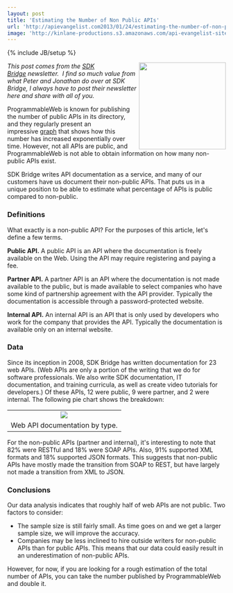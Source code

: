 ```yaml
---
layout: post
title: 'Estimating the Number of Non Public APIs'
url: 'http://apievangelist.com2013/01/24/estimating-the-number-of-non-public-apis/'
image: 'http://kinlane-productions.s3.amazonaws.com/api-evangelist-site/blog/SDKBridge-logo.gif'
---
```

{% include JB/setup %}
<p>
     <a title="SDK Bridge" href="http://sdkbridge.com/"><img src="http://kinlane-productions.s3.amazonaws.com/api-service-providers/sdk-bridge/SDKBridge-logo.gif"  width="200" align="right" /></a>
</p>
<p>
     <em>This post comes from the <a title="SDK Bridge" href="http://sdkbridge.com/">SDK Bridge</a> newsletter.  I find so much value from what Peter and Jonathan do over at SDK Bridge, I always have to post their newsletter here and share with all of you.</em>
</p>
<p>
     ProgrammableWeb is known for publishing the number of public APIs in its directory, and they regularly present an impressive <a href="http://sdkbridge.createsend1.com/t/r-l-utikkyk-hdhyyhjli-j/" target="_blank">graph</a> that shows how this number has increased exponentially over time. However, not all APIs are public, and ProgrammableWeb is not able to obtain information on how many non-public APIs exist.
</p>
<p>
     SDK Bridge writes API documentation as a service, and many of our customers have us document their non-public APIs. That puts us in a unique position to be able to estimate what percentage of APIs is public compared to non-public.
</p>
<h3>
     Definitions
</h3>
<p>
     What exactly is a non-public API? For the purposes of this article, let's define a few terms.
</p>
<p>
     <strong>Public API.</strong> A public API is an API where the documentation is freely available on the Web. Using the API may require registering and paying a fee.
</p>
<p>
     <strong>Partner API.</strong> A partner API is an API where the documentation is not made available to the public, but is made available to select companies who have some kind of partnership agreement with the API provider. Typically the documentation is accessible through a password-protected website.
</p>
<p>
     <strong>Internal API.</strong> An internal API is an API that is only used by developers who work for the company that provides the API. Typically the documentation is available only on an internal website.
</p>
<h3>
     Data
</h3>
<p>
     Since its inception in 2008, SDK Bridge has written documentation for 23 web APIs. (Web APIs are only a portion of the writing that we do for software professionals. We also write SDK documentation, IT documentation, and training curricula, as well as create video tutorials for developers.) Of these APIs, 12 were public, 9 were partner, and 2 were internal. The following pie chart shows the breakdown:
</p>
<table align="center">
     <tbody>
          <tr>
               <td align="center" valign="bottom">
                    <img src="https://i6.createsend1.com/ei/r/97/AC3/A0A/061035/nonpublicapipie.png"  />
               </td>
          </tr>
          <tr>
               <td>
                    Web API documentation by type.
               </td>
          </tr>
     </tbody>
</table>
<p>
     For the non-public APIs (partner and internal), it's interesting to note that 82% were RESTful and 18% were SOAP APIs. Also, 91% supported XML formats and 18% supported JSON formats. This suggests that non-public APIs have mostly made the transition from SOAP to REST, but have largely not made a transition from XML to JSON.
</p>
<h3>
     Conclusions
</h3>
<p>
     Our data analysis indicates that roughly half of web APIs are not public. Two factors to consider:
</p>
<ul >
     <li>The sample size is still fairly small. As time goes on and we get a larger sample size, we will improve the accuracy.
     </li>
     <li>Companies may be less inclined to hire outside writers for non-public APIs than for public APIs. This means that our data could easily result in an underestimation of non-public APIs.
     </li>
</ul>
<p>
     However, for now, if you are looking for a rough estimation of the total number of APIs, you can take the number published by ProgrammableWeb and double it.
</p>
